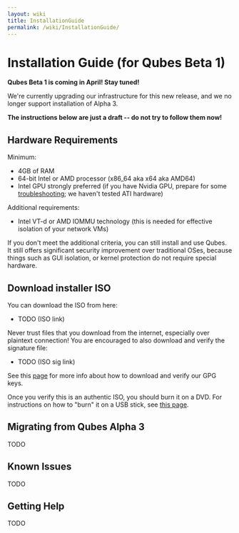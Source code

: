 ```yaml
---
layout: wiki
title: InstallationGuide
permalink: /wiki/InstallationGuide/
---
```


Installation Guide (for Qubes Beta 1)
=====================================

**Qubes Beta 1 is coming in April! Stay tuned!**

We're currently upgrading our infrastructure for this new release, and we no longer support installation of Alpha 3.

**The instructions below are just a draft -- do not try to follow them now!**

Hardware Requirements
---------------------

Minimum:

-   4GB of RAM
-   64-bit Intel or AMD processor (x86\_64 aka x64 aka AMD64)
-   Intel GPU strongly preferred (if you have Nvidia GPU, prepare for some [troubleshooting](/wiki/InstallNvidiaDriver); we haven't tested ATI hardware)

Additional requirements:

-   Intel VT-d or AMD IOMMU technology (this is needed for effective isolation of your network VMs)

If you don't meet the additional criteria, you can still install and use Qubes. It still offers significant security improvement over traditional OSes, because things such as GUI isolation, or kernel protection do not require special hardware.

Download installer ISO
----------------------

You can download the ISO from here:

-   TODO (ISO link)

Never trust files that you download from the internet, especially over plaintext connection! You are encouraged to also download and verify the signature file:

-   TODO (ISO sig link)

See this [page](/wiki/VerifyingSignatures) for more info about how to download and verify our GPG keys.

Once you verify this is an authentic ISO, you should burn it on a DVD. For instructions on how to "burn" it on a USB stick, see [this page](/wiki/UsbInstallation).

Migrating from Qubes Alpha 3
----------------------------

TODO

Known Issues
------------

TODO

Getting Help
------------

TODO
